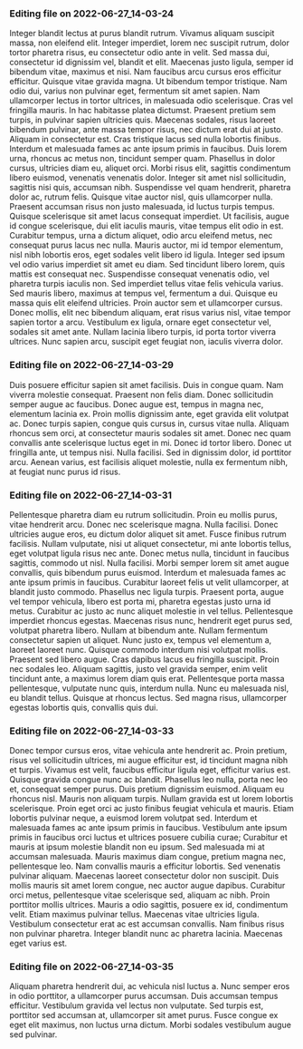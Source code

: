 

### Editing file on 2022-06-27_14-03-24

Integer blandit lectus at purus blandit rutrum. Vivamus aliquam suscipit massa, non eleifend elit. Integer imperdiet, lorem nec suscipit rutrum, dolor tortor pharetra risus, eu consectetur odio ante in velit. Sed massa dui, consectetur id dignissim vel, blandit et elit. Maecenas justo ligula, semper id bibendum vitae, maximus et nisi. Nam faucibus arcu cursus eros efficitur efficitur. Quisque vitae gravida magna. Ut bibendum tempor tristique.
Nam odio dui, varius non pulvinar eget, fermentum sit amet sapien. Nam ullamcorper lectus in tortor ultrices, in malesuada odio scelerisque. Cras vel fringilla mauris. In hac habitasse platea dictumst. Praesent pretium sem turpis, in pulvinar sapien ultricies quis. Maecenas sodales, risus laoreet bibendum pulvinar, ante massa tempor risus, nec dictum erat dui at justo. Aliquam in consectetur est. Cras tristique lacus sed nulla lobortis finibus.
Interdum et malesuada fames ac ante ipsum primis in faucibus. Duis lorem urna, rhoncus ac metus non, tincidunt semper quam. Phasellus in dolor cursus, ultricies diam eu, aliquet orci. Morbi risus elit, sagittis condimentum libero euismod, venenatis venenatis dolor. Integer sit amet nisl sollicitudin, sagittis nisi quis, accumsan nibh. Suspendisse vel quam hendrerit, pharetra dolor ac, rutrum felis. Quisque vitae auctor nisl, quis ullamcorper nulla. Praesent accumsan risus non justo malesuada, id luctus turpis tempus. Quisque scelerisque sit amet lacus consequat imperdiet. Ut facilisis, augue id congue scelerisque, dui elit iaculis mauris, vitae tempus elit odio in est. Curabitur tempus, urna a dictum aliquet, odio arcu eleifend metus, nec consequat purus lacus nec nulla. Mauris auctor, mi id tempor elementum, nisl nibh lobortis eros, eget sodales velit libero id ligula. Integer sed ipsum vel odio varius imperdiet sit amet eu diam. Sed tincidunt libero lorem, quis mattis est consequat nec. Suspendisse consequat venenatis odio, vel pharetra turpis iaculis non.
Sed imperdiet tellus vitae felis vehicula varius. Sed mauris libero, maximus at tempus vel, fermentum a dui. Quisque eu massa quis elit eleifend ultricies. Proin auctor sem et ullamcorper cursus. Donec mollis, elit nec bibendum aliquam, erat risus varius nisl, vitae tempor sapien tortor a arcu. Vestibulum ex ligula, ornare eget consectetur vel, sodales sit amet ante. Nullam lacinia libero turpis, id porta tortor viverra ultrices. Nunc sapien arcu, suscipit eget feugiat non, iaculis viverra dolor.




### Editing file on 2022-06-27_14-03-29

Duis posuere efficitur sapien sit amet facilisis. Duis in congue quam. Nam viverra molestie consequat. Praesent non felis diam. Donec sollicitudin semper augue ac faucibus. Donec augue est, tempus in magna nec, elementum lacinia ex. Proin mollis dignissim ante, eget gravida elit volutpat ac. Donec turpis sapien, congue quis cursus in, cursus vitae nulla. Aliquam rhoncus sem orci, at consectetur mauris sodales sit amet. Donec nec quam convallis ante scelerisque luctus eget in mi. Donec id tortor libero. Donec ut fringilla ante, ut tempus nisi. Nulla facilisi. Sed in dignissim dolor, id porttitor arcu. Aenean varius, est facilisis aliquet molestie, nulla ex fermentum nibh, at feugiat nunc purus id risus.




### Editing file on 2022-06-27_14-03-31

Pellentesque pharetra diam eu rutrum sollicitudin. Proin eu mollis purus, vitae hendrerit arcu. Donec nec scelerisque magna. Nulla facilisi. Donec ultricies augue eros, eu dictum dolor aliquet sit amet. Fusce finibus rutrum facilisis. Nullam vulputate, nisi ut aliquet consectetur, mi ante lobortis tellus, eget volutpat ligula risus nec ante. Donec metus nulla, tincidunt in faucibus sagittis, commodo ut nisl. Nulla facilisi. Morbi semper lorem sit amet augue convallis, quis bibendum purus euismod. Interdum et malesuada fames ac ante ipsum primis in faucibus. Curabitur laoreet felis ut velit ullamcorper, at blandit justo commodo. Phasellus nec ligula turpis. Praesent porta, augue vel tempor vehicula, libero est porta mi, pharetra egestas justo urna id metus. Curabitur ac justo ac nunc aliquet molestie in vel tellus.
Pellentesque imperdiet rhoncus egestas. Maecenas risus nunc, hendrerit eget purus sed, volutpat pharetra libero. Nullam at bibendum ante. Nullam fermentum consectetur sapien ut aliquet. Nunc justo ex, tempus vel elementum a, laoreet laoreet nunc. Quisque commodo interdum nisi volutpat mollis. Praesent sed libero augue. Cras dapibus lacus eu fringilla suscipit. Proin nec sodales leo. Aliquam sagittis, justo vel gravida semper, enim velit tincidunt ante, a maximus lorem diam quis erat. Pellentesque porta massa pellentesque, vulputate nunc quis, interdum nulla. Nunc eu malesuada nisl, eu blandit tellus. Quisque at rhoncus lectus. Sed magna risus, ullamcorper egestas lobortis quis, convallis quis dui.




### Editing file on 2022-06-27_14-03-33

Donec tempor cursus eros, vitae vehicula ante hendrerit ac. Proin pretium, risus vel sollicitudin ultrices, mi augue efficitur est, id tincidunt magna nibh et turpis. Vivamus est velit, faucibus efficitur ligula eget, efficitur varius est. Quisque gravida congue nunc ac blandit. Phasellus leo nulla, porta nec leo et, consequat semper purus. Duis pretium dignissim euismod. Aliquam eu rhoncus nisl. Mauris non aliquam turpis.
Nullam gravida est ut lorem lobortis scelerisque. Proin eget orci ac justo finibus feugiat vehicula et mauris. Etiam lobortis pulvinar neque, a euismod lorem volutpat sed. Interdum et malesuada fames ac ante ipsum primis in faucibus. Vestibulum ante ipsum primis in faucibus orci luctus et ultrices posuere cubilia curae; Curabitur et mauris at ipsum molestie blandit non eu ipsum. Sed malesuada mi at accumsan malesuada. Mauris maximus diam congue, pretium magna nec, pellentesque leo. Nam convallis mauris a efficitur lobortis. Sed venenatis pulvinar aliquam. Maecenas laoreet consectetur dolor non suscipit. Duis mollis mauris sit amet lorem congue, nec auctor augue dapibus.
Curabitur orci metus, pellentesque vitae scelerisque sed, aliquam ac nibh. Proin porttitor mollis ultrices. Mauris a odio sagittis, posuere ex id, condimentum velit. Etiam maximus pulvinar tellus. Maecenas vitae ultricies ligula. Vestibulum consectetur erat ac est accumsan convallis. Nam finibus risus non pulvinar pharetra. Integer blandit nunc ac pharetra lacinia. Maecenas eget varius est.




### Editing file on 2022-06-27_14-03-35

Aliquam pharetra hendrerit dui, ac vehicula nisl luctus a. Nunc semper eros in odio porttitor, a ullamcorper purus accumsan. Duis accumsan tempus efficitur. Vestibulum gravida vel lectus non vulputate. Sed turpis est, porttitor sed accumsan at, ullamcorper sit amet purus. Fusce congue ex eget elit maximus, non luctus urna dictum. Morbi sodales vestibulum augue sed pulvinar.


